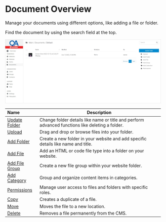 # Document Overview

Manage your documents using different options, like adding a file or folder.

Find the document by using the search field at the top.

<img src="../../../images/manage-documents.jpg" alt="manage-documents"></a>

**Name** | **Description**
:--- | ---
<a href="/workspace/documents/document-overview/update-folder/">Update Folder</a> | Change folder details like name or title and perform advanced functions like deleting a folder.
<a href="/workspace/documents/document-overview/upload/">Upload</a> | Drag and drop or browse files into your folder. 
<a href="/workspace/documents/document-overview/add-folder/">Add Folder</a> | Create a new folder in your website and add specific details like name and title.
<a href="/workspace/documents/document-overview/add-file/">Add File</a> | Add an HTML or code file type into a folder on your website. 
<a href="/workspace/documents/document-overview/add-file-group/">Add File Group</a> | Create a new file group within your website folder.
<a href="/workspace/documents/document-overview/add-category/">Add Category</a> | Group and organize content items in categories.
<a href="/workspace/documents/document-overview/permissions/">Permissions</a> | Manage user access to files and folders with specific roles.
<a href="/workspace/documents/manage-file-folder/copy/">Copy</a> | Creates a duplicate of a file.
<a href="/workspace/documents/manage-file-folder/move/">Move</a> | Moves the file to a new location.
<a href="/workspace/documents/manage-file-folder/delete/">Delete</a> | Removes a file permanently from the CMS.